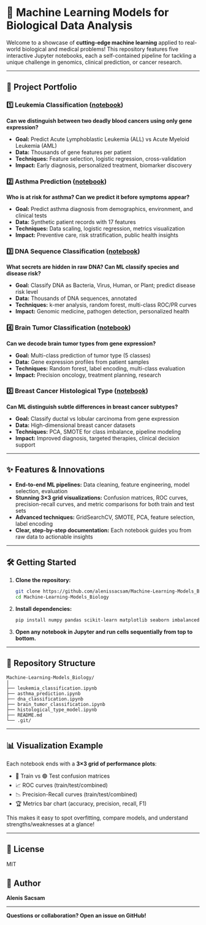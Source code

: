
# 🧬 Machine Learning Models for Biological Data Analysis

Welcome to a showcase of **cutting-edge machine learning** applied to real-world biological and medical problems! This repository features five interactive Jupyter notebooks, each a self-contained pipeline for tackling a unique challenge in genomics, clinical prediction, or cancer research.

---

## 🚀 Project Portfolio

### 1️⃣ Leukemia Classification ([notebook](leukemia_classification.ipynb))
**Can we distinguish between two deadly blood cancers using only gene expression?**

- **Goal:** Predict Acute Lymphoblastic Leukemia (ALL) vs Acute Myeloid Leukemia (AML)
- **Data:** Thousands of gene features per patient
- **Techniques:** Feature selection, logistic regression, cross-validation
- **Impact:** Early diagnosis, personalized treatment, biomarker discovery

### 2️⃣ Asthma Prediction ([notebook](asthma_prediction.ipynb))
**Who is at risk for asthma? Can we predict it before symptoms appear?**

- **Goal:** Predict asthma diagnosis from demographics, environment, and clinical tests
- **Data:** Synthetic patient records with 17 features
- **Techniques:** Data scaling, logistic regression, metrics visualization
- **Impact:** Preventive care, risk stratification, public health insights

### 3️⃣ DNA Sequence Classification ([notebook](dna_classification.ipynb))
**What secrets are hidden in raw DNA? Can ML classify species and disease risk?**

- **Goal:** Classify DNA as Bacteria, Virus, Human, or Plant; predict disease risk level
- **Data:** Thousands of DNA sequences, annotated
- **Techniques:** k-mer analysis, random forest, multi-class ROC/PR curves
- **Impact:** Genomic medicine, pathogen detection, personalized health

### 4️⃣ Brain Tumor Classification ([notebook](brain_tumor_classification.ipynb))
**Can we decode brain tumor types from gene expression?**

- **Goal:** Multi-class prediction of tumor type (5 classes)
- **Data:** Gene expression profiles from patient samples
- **Techniques:** Random forest, label encoding, multi-class evaluation
- **Impact:** Precision oncology, treatment planning, research

### 5️⃣ Breast Cancer Histological Type ([notebook](histological_type_model.ipynb))
**Can ML distinguish subtle differences in breast cancer subtypes?**

- **Goal:** Classify ductal vs lobular carcinoma from gene expression
- **Data:** High-dimensional breast cancer datasets
- **Techniques:** PCA, SMOTE for class imbalance, pipeline modeling
- **Impact:** Improved diagnosis, targeted therapies, clinical decision support

---

## ✨ Features & Innovations

- **End-to-end ML pipelines:** Data cleaning, feature engineering, model selection, evaluation
- **Stunning 3×3 grid visualizations:** Confusion matrices, ROC curves, precision-recall curves, and metric comparisons for both train and test sets
- **Advanced techniques:** GridSearchCV, SMOTE, PCA, feature selection, label encoding
- **Clear, step-by-step documentation:** Each notebook guides you from raw data to actionable insights

---

## 🛠️ Getting Started

1. **Clone the repository:**
   ```bash
   git clone https://github.com/alenissacsam/Machine-Learning-Models_Biology.git
   cd Machine-Learning-Models_Biology
   ```
2. **Install dependencies:**
   ```bash
   pip install numpy pandas scikit-learn matplotlib seaborn imbalanced-learn joblib
   ```
3. **Open any notebook in Jupyter and run cells sequentially from top to bottom.**

---

## 📁 Repository Structure

```
Machine-Learning-Models_Biology/
│
├── leukemia_classification.ipynb
├── asthma_prediction.ipynb
├── dna_classification.ipynb
├── brain_tumor_classification.ipynb
├── histological_type_model.ipynb
├── README.md
└── .git/
```

---

## 📊 Visualization Example

Each notebook ends with a **3×3 grid of performance plots**:

- 🔵 Train vs 🟢 Test confusion matrices
- 📈 ROC curves (train/test/combined)
- 📉 Precision-Recall curves (train/test/combined)
- 🏆 Metrics bar chart (accuracy, precision, recall, F1)

This makes it easy to spot overfitting, compare models, and understand strengths/weaknesses at a glance!

---

## 📜 License
MIT

## 👤 Author
**Alenis Sacsam**

---
**Questions or collaboration? Open an issue on GitHub!**
